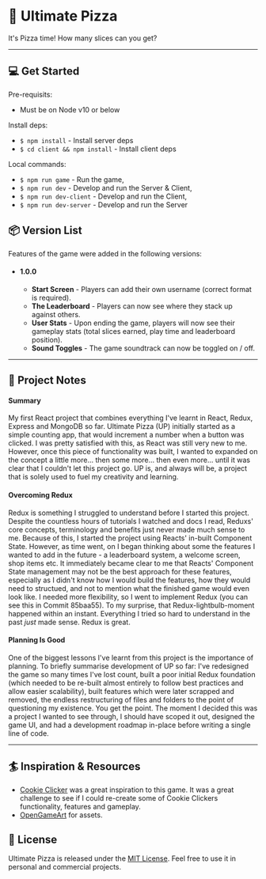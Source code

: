 # :pizza: Ultimate Pizza 
It's Pizza time! How many slices can you get?

---

## :computer: Get Started
Pre-requisits: 
- Must be on Node v10 or below

Install deps:
- `$ npm install` - Install server deps
- `$ cd client && npm install` - Install client deps

Local commands:
- `$ npm run game` - Run the game,
- `$ npm run dev` - Develop and run the Server & Client,
- `$ npm run dev-client` - Develop and run the Client,
- `$ npm run dev-server` - Develop and run the Server

## :package: Version List
Features of the game were added in the following versions:

- #### 1.0.0
    - **Start Screen** - Players can add their own username (correct format is required).
    - **The Leaderboard** - Players can now see where they stack up against others.
    - **User Stats** - Upon ending the game, players will now see their gameplay stats (total slices earned, play time and leaderboard position).
    - **Sound Toggles** - The game soundtrack can now be toggled on / off.

---

## :memo: Project Notes
#### Summary
My first React project that combines everything I've learnt in React, Redux, Express and MongoDB so far. Ultimate Pizza (UP) initially started as a simple counting app, that would increment a number when a button was clicked. I was pretty satisfied with this, as React was still very new to me. However, once this piece of functionality was built, I wanted to expanded on the concept a little more... then some more... then even more... until it was clear that I couldn't let this project go. UP is, and always will be, a project that is solely used to fuel my creativity and learning.

#### Overcoming Redux
Redux is something I struggled to understand before I started this project. Despite the countless hours of tutorials I watched and docs I read, Reduxs' core concepts, terminology and benefits just never made much sense to me. Because of this, I started the project using Reacts' in-built Component State. However, as time went, on I began thinking about some the features I wanted to add in the future - a leaderboard system, a welcome screen, shop items etc. It immediately became clear to me that Reacts' Component State management may not be the best approach for these features, especially as I didn't know how I would build the features, how they would need to structued, and not to mention what the finished game would even look like. I needed more flexibility, so I went to implement Redux (you can see this in Commit 85baa55). To my surprise, that Redux-lightbulb-moment happened within an instant. Everything I tried so hard to understand in the past *just* made sense. Redux is great.

#### Planning Is Good
One of the biggest lessons I've learnt from this project is the importance of planning. To briefly summarise development of UP so far: I've redesigned the game so many times I've lost count, built a poor initial Redux foundation (which needed to be re-built almost entirely to follow best practices and allow easier scalability), built features which were later scrapped and removed, the endless restructuring of files and folders to the point of questioning my existence. You get the point. The moment I decided this was a project I wanted to see through, I should have scoped it out, designed the game UI, and had a development roadmap in-place before writing a single line of code.

---

## :surfer: Inspiration & Resources
- [Cookie Clicker](http://orteil.dashnet.org/cookieclicker/) was a great inspiration to this game. It was a great challenge to see if I could re-create some of Cookie Clickers functionality, features and gameplay.
- [OpenGameArt](https://opengameart.org/) for assets.

## :ledger: License
Ultimate Pizza is released under the [MIT License](https://en.wikipedia.org/wiki/MIT_License). Feel free to use it in personal and commercial projects.